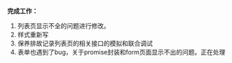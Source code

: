 **完成工作：**

1. 列表页显示不全的问题进行修改。
2. 样式重新写
3. 保养排故记录列表页的相关接口的模拟和联合调试
4. 表单也遇到了bug，关于promise封装和form页面显示不出的问题。正在处理